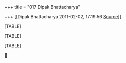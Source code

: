 +++
title = "017 Dipak Bhattacharya"

+++
[[Dipak Bhattacharya	2011-02-02, 17:19:56 [Source](https://groups.google.com/g/bvparishat/c/4I0IFiOEIlU)]]



[TABLE]

[TABLE]

[TABLE]



